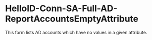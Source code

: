 # HelloID-Conn-SA-Full-AD-ReportAccountsEmptyAttribute
This form lists AD accounts which have no values in a given attribute.
